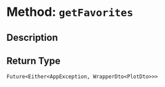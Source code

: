 # Method: `getFavorites`

## Description



## Return Type
`Future<Either<AppException, WrapperDto<PlotDto>>>`

